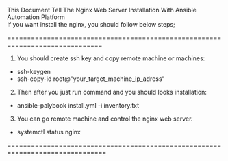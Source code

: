 This Document Tell The Nginx Web Server Installation With Ansible Automation Platform                                                                                                              
If you want install the nginx, you should follow below steps; 

==============================================================================
1) You should create ssh key and copy remote machine or machines:
   
 -   ssh-keygen
 -   ssh-copy-id root@"your_target_machine_ip_adress"

2) Then after you just run command and you should looks installation:
 -  ansible-palybook install.yml -i inventory.txt

3) You can go remote machine and control the nginx web server.
 -  systemctl status nginx


===============================================================================